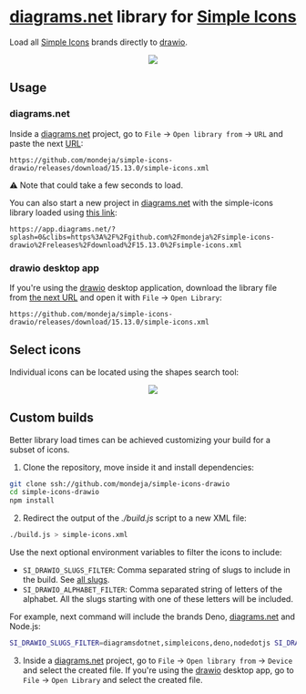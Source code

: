# [diagrams.net] library for [Simple Icons]

Load all [Simple Icons] brands directly to [drawio].

<p align="center">
  <img src="https://github.com/mondeja/simple-icons-drawio/raw/develop/images/simple-icons-drawio.png" "Simple Icons in drawio">
</p>

## Usage

### diagrams.net

Inside a [diagrams.net] project, go to `File` -> `Open library from` -> `URL` and
paste the next [URL](https://github.com/mondeja/simple-icons-drawio/releases/download/15.13.0/simple-icons.xml):

```text
https://github.com/mondeja/simple-icons-drawio/releases/download/15.13.0/simple-icons.xml
```

:warning: Note that could take a few seconds to load.

You can also start a new project in [diagrams.net] with the simple-icons
library loaded using [this link](https://app.diagrams.net/?splash=0&clibs=https%3A%2F%2Fgithub.com%2Fmondeja%2Fsimple-icons-drawio%2Freleases%2Fdownload%2F15.13.0%2Fsimple-icons.xml):

```text
https://app.diagrams.net/?splash=0&clibs=https%3A%2F%2Fgithub.com%2Fmondeja%2Fsimple-icons-drawio%2Freleases%2Fdownload%2F15.13.0%2Fsimple-icons.xml
```

### drawio desktop app

If you're using the [drawio] desktop application, download the library file from [the next URL](https://github.com/mondeja/simple-icons-drawio/releases/download/15.13.0/simple-icons.xml) and open it with `File` -> `Open Library`:

```text
https://github.com/mondeja/simple-icons-drawio/releases/download/15.13.0/simple-icons.xml
```

## Select icons

Individual icons can be located using the shapes search tool:

<p align="center">
  <img src="https://github.com/mondeja/simple-icons-drawio/raw/develop/images/search-icon.png" "Simple Icons in drawio">
</p>

## Custom builds

Better library load times can be achieved customizing your build for a subset of icons.

1. Clone the repository, move inside it and install dependencies:

```sh
git clone ssh://github.com/mondeja/simple-icons-drawio
cd simple-icons-drawio
npm install
```

2. Redirect the output of the _./build.js_ script to a new XML file:

```sh
./build.js > simple-icons.xml
```

Use the next optional environment variables to filter the icons to include:

- `SI_DRAWIO_SLUGS_FILTER`: Comma separated string of slugs to include in the build. See [all slugs](https://github.com/simple-icons/simple-icons/blob/15.13.0/slugs.md).
- `SI_DRAWIO_ALPHABET_FILTER`: Comma separated string of letters of the alphabet. All the slugs starting with one of these letters will be included.

For example, next command will include the brands Deno, [diagrams.net] and Node.js:

```sh
SI_DRAWIO_SLUGS_FILTER=diagramsdotnet,simpleicons,deno,nodedotjs SI_DRAWIO_ALPHABET_FILTER=n,d ./build.js > simple-icons-subset.xml
```

3. Inside a [diagrams.net] project, go to `File` -> `Open library from` -> `Device` and select the created file. If you're using the [drawio] desktop app, go to `File` -> `Open Library` and select the created file.

[diagrams.net]: https://www.diagrams.net
[drawio]: https://github.com/jgraph/drawio
[Simple Icons]: https://simpleicons.org
